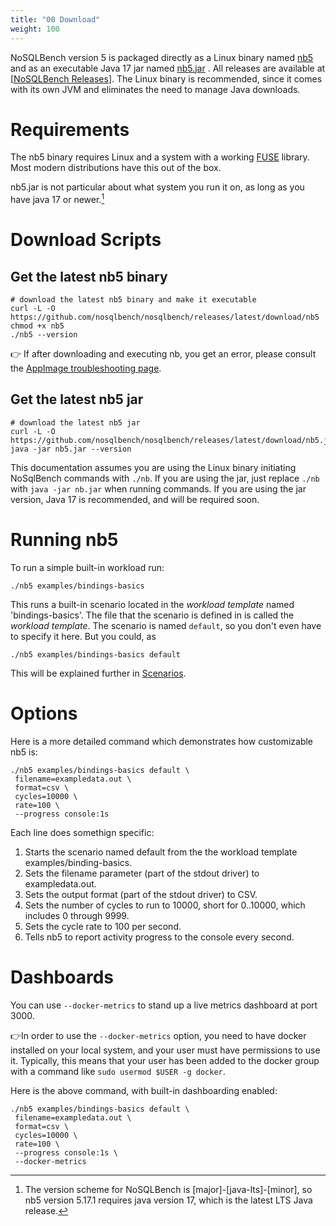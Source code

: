 ```yaml
---
title: "00 Download"
weight: 100
---
```


NoSQLBench version 5 is packaged directly as a Linux binary named
[nb5](https://github.com/nosqlbench/nosqlbench/releases/latest/download/nb5)
and as an executable Java 17 jar named
[nb5.jar](https://github.com/nosqlbench/nosqlbench/releases/latest/download/nb5.jar)
. All releases are available at
[[NoSQLBench Releases](https://github.com/nosqlbench/nosqlbench/releases)]. The Linux binary is
recommended, since it comes with its own JVM and eliminates the need to manage
Java downloads.

# Requirements

The nb5 binary requires Linux and a system with a working
[FUSE](https://en.wikipedia.org/wiki/Filesystem_in_Userspace) library. Most modern distributions
have this out of the box.

nb5.jar is not particular about what system you run it on, as long as you have java 17 or newer.[^1]


# Download Scripts

## Get the latest nb5 binary

```shell
# download the latest nb5 binary and make it executable
curl -L -O https://github.com/nosqlbench/nosqlbench/releases/latest/download/nb5
chmod +x nb5
./nb5 --version
```

👉 If after downloading and executing nb, you get an error, please consult the
[AppImage troubleshooting page](https://docs.appimage.org/user-guide/run-appimages.html#troubleshooting).

## Get the latest nb5 jar

```shell
# download the latest nb5 jar
curl -L -O https://github.com/nosqlbench/nosqlbench/releases/latest/download/nb5.jar
java -jar nb5.jar --version
```

This documentation assumes you are using the Linux binary initiating NoSqlBench commands with
`./nb`. If you are using the jar, just replace `./nb` with `java -jar nb.jar` when running
commands. If you are using the jar version, Java 17 is recommended, and will be required soon.

# Running nb5

To run a simple built-in workload run:

    ./nb5 examples/bindings-basics

This runs a built-in scenario located in the _workload template_ named 'bindings-basics'. The 
file that the scenario is defined in is called the _workload template_. The scenario is named 
`default`, so you don't even have to specify it here. But you could, as

    ./nb5 examples/bindings-basics default

This will be explained further in [Scenarios](@/getting-started/02-scenarios.md).

# Options

Here is a more detailed command which demonstrates how customizable nb5 is:

```shell,linenos
./nb5 examples/bindings-basics default \
 filename=exampledata.out \
 format=csv \
 cycles=10000 \
 rate=100 \
 --progress console:1s
```
Each line does somethign specific:
1. Starts the scenario named default from the the workload template examples/binding-basics.
2. Sets the filename parameter (part of the stdout driver) to exampledata.out. 
3. Sets the output format (part of the stdout driver) to CSV. 
4. Sets the number of cycles to run to 10000, short for 0..10000, which includes 0 through 9999. 
5. Sets the cycle rate to 100 per second. 
6. Tells nb5 to report activity progress to the console every second.

# Dashboards

You can use `--docker-metrics` to stand up a live metrics dashboard at port 3000.

👉In order to use the `--docker-metrics` option, you need to have docker installed on your 
local system, and your user must have permissions to use it. Typically, this means that your user 
has been added to the docker group with a command like `sudo usermod $USER -g docker`.

Here is the above command, with built-in dashboarding enabled:

```shell
./nb5 examples/bindings-basics default \
 filename=exampledata.out \
 format=csv \
 cycles=10000 \
 rate=100 \
 --progress console:1s \
 --docker-metrics
```

[^1]: The version scheme for NoSQLBench is [major]-[java-lts]-[minor], so nb5 version 5.17.1 
requires java version 17, which is the latest LTS Java release.
